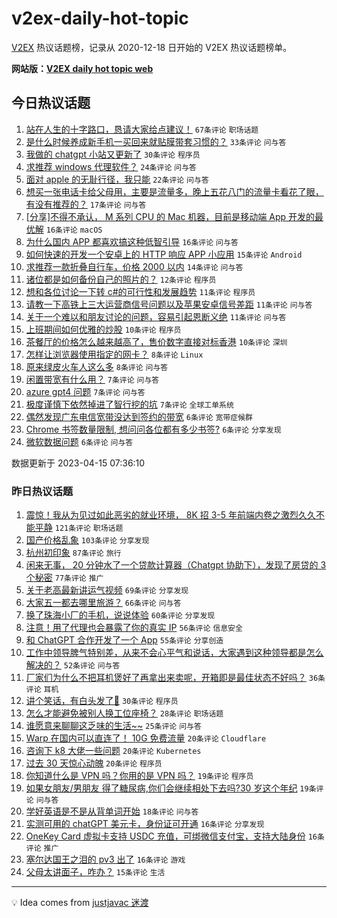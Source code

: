 # v2ex-daily-hot-topic

[V2EX](https://www.v2ex.com/) 热议话题榜，记录从 2020-12-18 日开始的 V2EX 热议话题榜单。

**网站版：[V2EX daily hot topic web](https://boojack.github.io/v2ex-daily-hot-topic-web/)**

## 今日热议话题

<!-- TODAY BEGIN -->

1. [站在人生的十字路口，恳请大家给点建议！](https://www.v2ex.com/t/932709) `67条评论` `职场话题`
1. [是什么时候养成新手机一买回来就贴膜带套习惯的？](https://www.v2ex.com/t/932721) `33条评论` `问与答`
1. [我做的 chatgpt 小站又更新了](https://www.v2ex.com/t/932685) `30条评论` `程序员`
1. [求推荐 windows 代理软件？](https://www.v2ex.com/t/932695) `24条评论` `问与答`
1. [面对 apple 的无耻行径，我只能](https://www.v2ex.com/t/932731) `22条评论` `问与答`
1. [想买一张电话卡给父母用，主要是流量多，晚上五花八门的流量卡看花了眼，有没有推荐的？](https://www.v2ex.com/t/932708) `17条评论` `问与答`
1. [[分享]不得不承认， M 系列 CPU 的 Mac 机器，目前是移动端 App 开发的最优解](https://www.v2ex.com/t/932711) `16条评论` `macOS`
1. [为什么国内 APP 都喜欢搞这种低智引导](https://www.v2ex.com/t/932703) `16条评论` `问与答`
1. [如何快速的开发一个安卓上的 HTTP 响应 APP 小应用](https://www.v2ex.com/t/932691) `15条评论` `Android`
1. [求推荐一款折叠自行车，价格 2000 以内](https://www.v2ex.com/t/932679) `14条评论` `问与答`
1. [诸位都是如何备份自己的照片的？](https://www.v2ex.com/t/932724) `12条评论` `程序员`
1. [想和各位讨论一下转 c#的可行性和发展趋势](https://www.v2ex.com/t/932736) `11条评论` `程序员`
1. [请教一下高铁上三大运营商信号问题以及苹果安卓信号差距](https://www.v2ex.com/t/932704) `11条评论` `问与答`
1. [关于一个难以和朋友讨论的问题，容易引起恩断义绝](https://www.v2ex.com/t/932728) `11条评论` `问与答`
1. [上班期间如何优雅的炒股](https://www.v2ex.com/t/932743) `10条评论` `程序员`
1. [茶餐厅的价格怎么越来越高了，售价数字直接对标香港](https://www.v2ex.com/t/932735) `10条评论` `深圳`
1. [怎样让浏览器使用指定的网卡？](https://www.v2ex.com/t/932747) `8条评论` `Linux`
1. [原来绿皮火车人这么多](https://www.v2ex.com/t/932719) `8条评论` `问与答`
1. [闲置带宽有什么用？](https://www.v2ex.com/t/932734) `7条评论` `问与答`
1. [azure gpt4 问题](https://www.v2ex.com/t/932698) `7条评论` `问与答`
1. [极度谨慎下依然掉进了智行挖的坑](https://www.v2ex.com/t/932697) `7条评论` `全球工单系统`
1. [偶然发现广东电信宽带没达到签约的带宽](https://www.v2ex.com/t/932732) `6条评论` `宽带症候群`
1. [Chrome 书签数量限制, 想问问各位都有多少书签?](https://www.v2ex.com/t/932722) `6条评论` `分享发现`
1. [微软数据问题](https://www.v2ex.com/t/932681) `6条评论` `问与答`

数据更新于 2023-04-15 07:36:10

<!-- TODAY END -->

### 昨日热议话题

<!-- YESTERDAY BEGIN -->

1. [震惊！我从为见过如此恶劣的就业环境， 8K 招 3-5 年前端内卷之激烈久久不能平静](https://www.v2ex.com/t/932520) `121条评论` `职场话题`
1. [国产价格乱象](https://www.v2ex.com/t/932390) `103条评论` `分享发现`
1. [杭州初印象](https://www.v2ex.com/t/932393) `87条评论` `旅行`
1. [闲来无事， 20 分钟水了一个贷款计算器（Chatgpt 协助下），发现了房贷的 3 个秘密](https://www.v2ex.com/t/932456) `77条评论` `推广`
1. [关于老高最新讲运气视频](https://www.v2ex.com/t/932438) `69条评论` `分享发现`
1. [大家五一都去哪里旅游？](https://www.v2ex.com/t/932494) `66条评论` `问与答`
1. [换了珠海小厂的手机，说说体验](https://www.v2ex.com/t/932411) `60条评论` `分享发现`
1. [注意！用了代理也会暴露了你的真实 IP](https://www.v2ex.com/t/932532) `56条评论` `信息安全`
1. [和 ChatGPT 合作开发了一个 App](https://www.v2ex.com/t/932394) `55条评论` `分享创造`
1. [工作中领导脾气特别差，从来不会心平气和说话，大家遇到这种领导都是怎么解决的？](https://www.v2ex.com/t/932420) `52条评论` `问与答`
1. [厂家们为什么不把耳机煲好了再拿出来卖呢，开箱即是最佳状态不好吗？](https://www.v2ex.com/t/932605) `36条评论` `耳机`
1. [讲个笑话，有白头发了🥵](https://www.v2ex.com/t/932623) `30条评论` `程序员`
1. [怎么才能避免被别人换工位座椅？](https://www.v2ex.com/t/932559) `28条评论` `职场话题`
1. [谁愿意来聊聊这乏味的生活~~](https://www.v2ex.com/t/932563) `25条评论` `问与答`
1. [Warp 在国内可以直连了！ 10G 免费流量](https://www.v2ex.com/t/932585) `20条评论` `Cloudflare`
1. [咨询下 k8 大佬一些问题](https://www.v2ex.com/t/932533) `20条评论` `Kubernetes`
1. [过去 30 天惊心动魄](https://www.v2ex.com/t/932396) `20条评论` `程序员`
1. [你知道什么是 VPN 吗？你用的是 VPN 吗？](https://www.v2ex.com/t/932627) `19条评论` `程序员`
1. [如果女朋友/男朋友 得了糖尿病,你们会继续相处下去吗?30 岁这个年纪](https://www.v2ex.com/t/932584) `19条评论` `问与答`
1. [学好英语是不是从背单词开始](https://www.v2ex.com/t/932653) `18条评论` `问与答`
1. [实测可用的 chatGPT 美元卡，身份证可开通](https://www.v2ex.com/t/932556) `16条评论` `分享发现`
1. [OneKey Card 虚拟卡支持 USDC 充值，可绑微信支付宝，支持大陆身份](https://www.v2ex.com/t/932534) `16条评论` `推广`
1. [塞尔达国王之泪的 pv3 出了](https://www.v2ex.com/t/932495) `16条评论` `游戏`
1. [父母太讲面子，咋办？](https://www.v2ex.com/t/932451) `15条评论` `生活`

<!-- YESTERDAY END -->

---

💡 Idea comes from [justjavac 迷渡](https://github.com/justjavac/)
